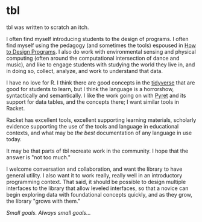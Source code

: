 # tbl

tbl was written to scratch an itch. 

I often find myself introducing students to the design of programs. I often find myself using the pedagogy (and sometimes the tools) espoused in [How to Design Programs](https://htdp.org/2018-01-06/Book/). I also do work with environmental sensing and physical computing (often around the computational intersection of dance and music), and like to engage students with studying the world they live in, and in doing so, collect, analyze, and work to understand that data.

I have no love for R. I think there are good concepts in the [tidyverse](https://dplyr.tidyverse.org/) that are good for students to learn, but I think the language is a horrorshow, syntactically and semantically. I like the work going on with [Pyret](https://www.pyret.org/docs/latest/tables.html) and its support for data tables, and the concepts there; I want similar tools in Racket.

Racket has excellent tools, excellent supporting learning materials, scholarly evidence supporting the use of the tools and language in educational contexts, and what may be *the best* documentation of any language in use today. 

It may be that parts of tbl recreate work in the community. I hope that the answer is "not too much."  

I welcome conversation and collaboration, and want the library to have general utility. I also want it to work really, really well in an introductory programming context. That said, it should be possible to design multiple interfaces to the library that allow leveled interfaces, so that a novice can begin exploring data with foundational concepts quickly, and as they grow, the library "grows with them."

*Small goals. Always small goals...*